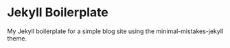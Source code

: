 # Jekyll Boilerplate
My Jekyll boilerplate for a simple blog site using the minimal-mistakes-jekyll theme.
